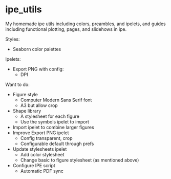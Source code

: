 # ipe_utils
My homemade ipe utils including colors, preambles, and ipelets, and guides including functional plotting, pages, and slidehows in ipe.

Styles:
- Seaborn color palettes

Ipelets:
- Export PNG with config:
	- DPI

Want to do:
- Figure style
	- Computer Modern Sans Serif font
	- A3 but allow crop
- Shape library
	- A stylesheet for each figure
	- Use the symbols ipelet to import
- Import ipelet to combine larger figures
- Improve Export PNG ipelet
	- Config transparent, crop
	- Configurable default through prefs
- Update stylesheets ipelet
	- Add color stylesheet
	- Change basic to figure stylesheet (as mentioned above)
- Configure IPE script
	- Automatic PDF sync
